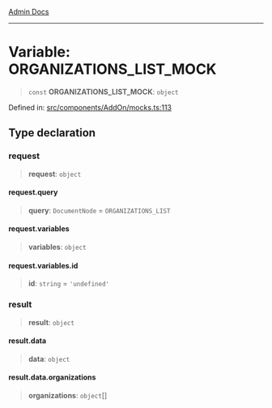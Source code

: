 [Admin Docs](/)

***

# Variable: ORGANIZATIONS\_LIST\_MOCK

> `const` **ORGANIZATIONS\_LIST\_MOCK**: `object`

Defined in: [src/components/AddOn/mocks.ts:113](https://github.com/PalisadoesFoundation/talawa-admin/blob/main/src/components/AddOn/mocks.ts#L113)

## Type declaration

### request

> **request**: `object`

#### request.query

> **query**: `DocumentNode` = `ORGANIZATIONS_LIST`

#### request.variables

> **variables**: `object`

#### request.variables.id

> **id**: `string` = `'undefined'`

### result

> **result**: `object`

#### result.data

> **data**: `object`

#### result.data.organizations

> **organizations**: `object`[]
